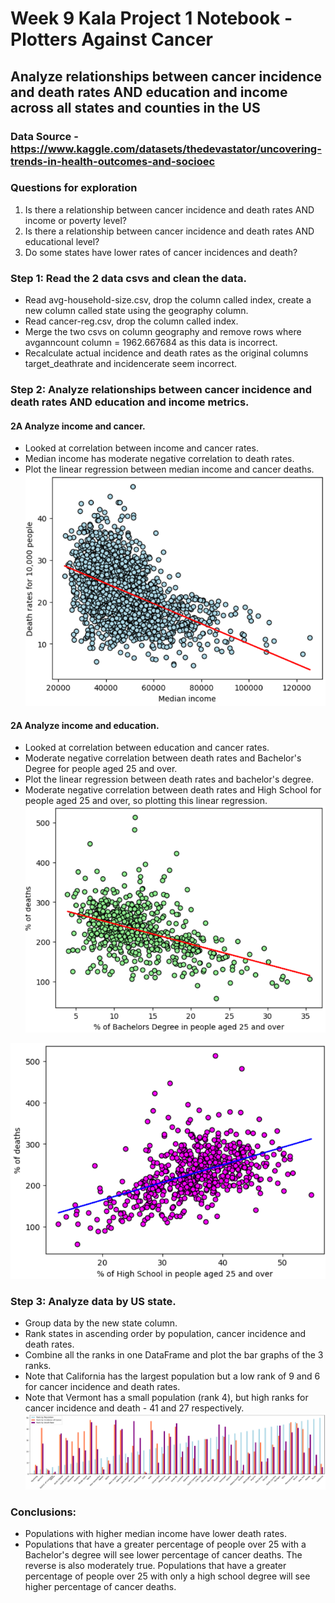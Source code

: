 # Week 9 Kala Project 1 Notebook - Plotters Against Cancer

## Analyze relationships between cancer incidence and death rates AND education and income across all states and counties in the US

### Data Source - https://www.kaggle.com/datasets/thedevastator/uncovering-trends-in-health-outcomes-and-socioec

### Questions for exploration
1. Is there a relationship between cancer incidence and death rates AND income or poverty level?
1. Is there a relationship between cancer incidence and death rates AND educational level?
1. Do some states have lower rates of cancer incidences and death?

### Step 1: Read the 2 data csvs and clean the data.
* Read avg-household-size.csv, drop the column called index, create a new column called state using the geography column.
* Read cancer-reg.csv, drop the column called index.
* Merge the two csvs on column geography and remove rows where avganncount column = 1962.667684 as this data is incorrect.
* Recalculate actual incidence and death rates as the original columns target_deathrate and incidencerate seem incorrect.

### Step 2: Analyze relationships between cancer incidence and death rates AND education and income metrics.
#### 2A Analyze income and cancer.
* Looked at correlation between income and cancer rates. 
* Median income has moderate negative correlation to death rates.
* Plot the linear regression between median income and cancer deaths.
![alt text](MedianIncome_and_DeathRate_ScatterLine-2.png)

#### 2A Analyze income and education.
* Looked at correlation between education and cancer rates. 
* Moderate negative correlation between death rates and Bachelor's Degree for people aged 25 and over.
* Plot the linear regression between death rates and bachelor's degree.
* Moderate negative correlation between death rates and High School for people aged 25 and over, so plotting this linear regression.
![alt text](BachelorDegree_Deaths_ScatterReg-1-1.png)

![alt text](HighSchool_Deaths_ScatterReg-2.png)

### Step 3: Analyze data by US state.
* Group data by the new state column.
* Rank states in ascending order by population, cancer incidence and death rates.
* Combine all the ranks in one DataFrame and plot the bar graphs of the 3 ranks.
* Note that California has the largest population but a low rank of 9 and 6 for cancer incidence and death rates.
* Note that Vermont has a small population (rank 4), but high ranks for cancer incidence and death - 41 and 27 respectively.
![alt text](StateBarGraph-1.png)

### Conclusions:
* Populations with higher median income have lower death rates.
* Populations that have a greater percentage of people over 25 with a Bachelor's degree will see lower percentage of cancer deaths.  The reverse is also moderately true. Populations that have a greater percentage of people over 25 with only a high school degree will see higher percentage of cancer deaths.